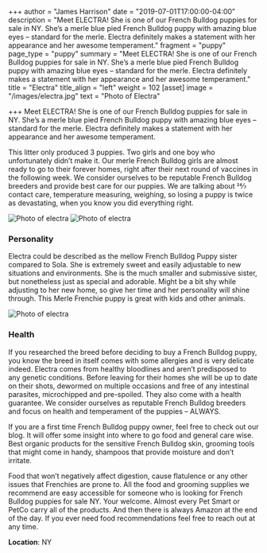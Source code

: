 +++
author = "James Harrison"
date = "2019-07-01T17:00:00-04:00"
description = "Meet ELECTRA! She is one of our French Bulldog puppies for sale in NY. She’s a merle blue pied French Bulldog puppy with amazing blue eyes – standard for the merle. Electra definitely makes a statement with her appearance and her awesome temperament."
fragment = "puppy"
page_type = "puppy"
summary = "Meet ELECTRA! She is one of our French Bulldog puppies for sale in NY. She’s a merle blue pied French Bulldog puppy with amazing blue eyes – standard for the merle. Electra definitely makes a statement with her appearance and her awesome temperament."
title = "Electra"
title_align = "left"
weight = 102
[asset]
image = "/images/electra.jpg"
text = "Photo of Electra"

+++
Meet ELECTRA! She is one of our French Bulldog puppies for sale in NY. She’s a merle blue pied French Bulldog puppy with amazing blue eyes – standard for the merle. Electra definitely makes a statement with her appearance and her awesome temperament.

This litter only produced 3 puppies. Two girls and one boy who unfortunately didn’t make it. Our merle French Bulldog girls are almost ready to go to their forever homes, right after their next round of vaccines in the following week. We consider ourselves to be reputable French Bulldog breeders and provide best care for our puppies. We are talking about 24⁄7 contact care, temperature measuring, weighing, so losing a puppy is twice as devastating, when you know you did everything right.

![Photo of electra](/images/electra_1.jpg)
![Photo of electra](/images/electra_2.jpg "Electra Silhouete")

### Personality

Electra could be described as the mellow French Bulldog Puppy sister compared to Sola. She is extremely sweet and easily adjustable to new situations and environments. She is the much smaller and submissive sister, but nonetheless just as special and adorable. Might be a bit shy while adjusting to her new home, so give her time and her personality will shine through. This Merle Frenchie puppy is great with kids and other animals.

![Photo of electra](/images/electra_3.jpg)

### Health

If you researched the breed before deciding to buy a French Bulldog puppy, you know the breed in itself comes with some allergies and is very delicate indeed. Electra comes from healthy bloodlines and aren’t predisposed to any genetic conditions. Before leaving for their homes she will be up to date on their shots, dewormed on multiple occasions and free of any intestinal parasites, microchipped and pre-spoiled. They also come with a health guarantee. We consider ourselves as reputable French Bulldog breeders and focus on health and temperament of the puppies – ALWAYS.

If you are a first time French Bulldog puppy owner, feel free to check out our blog. It will offer some insight into where to go food and general care wise. Best organic products for the sensitive French Bulldog skin, grooming tools that might come in handy, shampoos that provide moisture and don’t irritate.

Food that won’t negatively affect digestion, cause flatulence or any other issues that Frenchies are prone to. All the food and grooming supplies we recommend are easy accessible for someone who is looking for French Bulldog puppies for sale NY. Your welcome. Almost every Pet Smart or PetCo carry all of the products. And then there is always Amazon at the end of the day. If you ever need food recommendations feel free to reach out at any time.

**Location**: NY